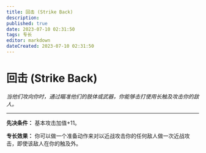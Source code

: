 ```yaml
---
title: 回击 (Strike Back)
description: 
published: true
date: 2023-07-10 02:31:50
tags: 专长
editor: markdown
dateCreated: 2023-07-10 02:31:50
---
```


# 回击 (Strike Back)

_当他们攻向你时，通过瞄准他们的肢体或武器，你能够击打使用长触及攻击你的敌人。_

* * *

**先决条件：** 基本攻击加值+11。

**专长效果：** 你可以做一个准备动作来对以近战攻击你的任何敌人做一次近战攻击，即使该敌人在你的触及外。

